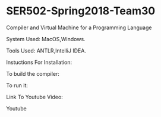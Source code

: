 # SER502-Spring2018-Team30
Compiler and Virtual Machine for a Programming Language

System Used: MacOS,Windows.

Tools Used: ANTLR,IntelliJ IDEA.

Instuctions For Installation:

To build the compiler:

To run it:

Link To Youtube Video:

Youtube
